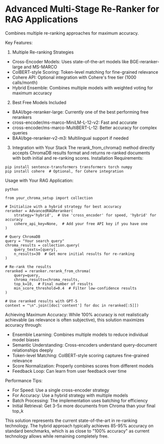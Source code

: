 # Advanced Multi-Stage Re-Ranker for RAG Applications
Combines multiple re-ranking approaches for maximum accuracy.

Key Features:

1. Multiple Re-ranking Strategies

* Cross-Encoder Models: Uses state-of-the-art models like BGE-reranker-large and MS-MARCO
* ColBERT-style Scoring: Token-level matching for fine-grained relevance
* Cohere API: Optional integration with Cohere's free tier (1000 calls/month)
* Hybrid Ensemble: Combines multiple models with weighted voting for maximum accuracy

2. Best Free Models Included

* BAAI/bge-reranker-large: Currently one of the best performing free rerankers
* cross-encoder/ms-marco-MiniLM-L-12-v2: Fast and accurate
* cross-encoder/ms-marco-MultiBERT-L-12: Better accuracy for complex queries
* BAAI/bge-reranker-v2-m3: Multilingual support if needed

3. Integration with Your Stack
The rerank_from_chroma() method directly accepts ChromaDB results format and returns re-ranked documents with both initial and re-ranking scores.
Installation Requirements:

```
pip install sentence-transformers transformers torch numpy
pip install cohere  # Optional, for Cohere integration
```

Usage with Your RAG Application:

```
python

from your_chroma_setup import collection

# Initialize with a hybrid strategy for best accuracy
reranker = AdvancedRAGReranker(
    strategy='hybrid',  # Use 'cross_encoder' for speed, 'hybrid' for accuracy
    cohere_api_key=None,  # Add your free API key if you have one
)

# Query ChromaDB
query = "Your search query"
chroma_results = collection.query(
    query_texts=[query],
    n_results=30  # Get more initial results for re-ranking
)

# Re-rank the results
reranked = reranker.rerank_from_chroma(
    query=query,
    chroma_results=chroma_results,
    top_k=10,  # Final number of results
    min_score_threshold=0.4  # Filter low-confidence results
)

# Use reranked results with GPT-5
context = "\n".join([doc['content'] for doc in reranked[:5]])
```

Achieving Maximum Accuracy:
While 100% accuracy is not realistically achievable (as relevance is often subjective), this solution maximizes accuracy through:

* Ensemble Learning: Combines multiple models to reduce individual model biases
* Semantic Understanding: Cross-encoders understand query-document relationships deeply
* Token-level Matching: ColBERT-style scoring captures fine-grained relevance
* Score Normalization: Properly combines scores from different models
* Feedback Loop: Can learn from user feedback over time

Performance Tips:

* For Speed: Use a single cross-encoder strategy
* For Accuracy: Use a hybrid strategy with multiple models
* Batch Processing: The implementation uses batching for efficiency
* Initial Retrieval: Get 3-5x more documents from Chroma than your final top_k

This solution represents the current state-of-the-art in re-ranking technology. The hybrid approach typically achieves 85-95% accuracy on standard benchmarks, which is as close to "100% accuracy" as current technology allows while remaining completely free.
